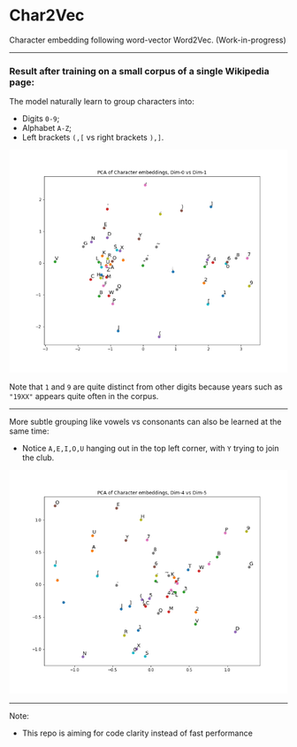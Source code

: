 # Char2Vec
Character embedding following word-vector Word2Vec. (Work-in-progress)

---

### Result after training on a small corpus of a single Wikipedia page:

The model naturally learn to group characters into:
- Digits `0-9`;
- Alphabet `A-Z`;
- Left brackets `(,[` vs right brackets `),]`.

![alt text](docs/PCA-0-1.png "PCA 0-1")

Note that `1` and `9` are quite distinct from other digits because years such as `"19XX"` appears quite often in the corpus.

---

More subtle grouping like vowels vs consonants can also be learned at the same time:
- Notice `A,E,I,O,U` hanging out in the top left corner, with `Y` trying to join the club.

![alt text](docs/PCA-4-5.png "PCA 4-5")

---

Note:

* This repo is aiming for code clarity instead of fast performance
